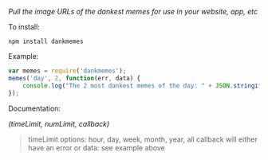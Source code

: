 *Pull the image URLs of the dankest memes for use in your website, app, etc*

To install:

```shell
npm install dankmemes
```

Example:

```js
var memes = require('dankmemes');
memes('day', 2, function(err, data) {
	console.log("The 2 most dankest memes of the day: " + JSON.stringify(data));
});
```

Documentation:

*(timeLimit, numLimit, callback)*
> timeLimit options: hour, day, week, month, year, all
> callback will either have an error or data: see example above
